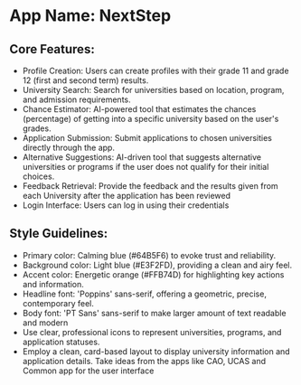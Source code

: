 # **App Name**: NextStep

## Core Features:

- Profile Creation: Users can create profiles with their grade 11 and grade 12 (first and second term) results.
- University Search: Search for universities based on location, program, and admission requirements.
- Chance Estimator: AI-powered tool that estimates the chances (percentage) of getting into a specific university based on the user's grades.
- Application Submission: Submit applications to chosen universities directly through the app.
- Alternative Suggestions: AI-driven tool that suggests alternative universities or programs if the user does not qualify for their initial choices.
- Feedback Retrieval: Provide the feedback and the results given from each University after the application has been reviewed
- Login Interface: Users can log in using their credentials

## Style Guidelines:

- Primary color: Calming blue (#64B5F6) to evoke trust and reliability.
- Background color: Light blue (#E3F2FD), providing a clean and airy feel.
- Accent color: Energetic orange (#FFB74D) for highlighting key actions and information.
- Headline font: 'Poppins' sans-serif, offering a geometric, precise, contemporary feel.
- Body font: 'PT Sans' sans-serif to make larger amount of text readable and modern
- Use clear, professional icons to represent universities, programs, and application statuses.
- Employ a clean, card-based layout to display university information and application details. Take ideas from the apps like CAO, UCAS and Common app for the user interface